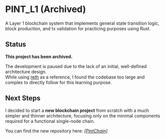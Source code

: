 # PINT_L1 (Archived)

A Layer 1 blockchain system that implements general state transition logic, block production, and tx validation for practicing purposes using Rust.

## Status
**This project has been archived.**

The development is paused due to the lack of an initial, well-defined architecture design.  
While using [reth](https://github.com/paradigmxyz/reth) as a reference, I found the codebase too large and complex to directly follow for this learning purpose.

## Next Steps
I decided to start a **new blockchain project** from scratch with a much simpler and thinner architecture, focusing only on the minimal components required for a functional single-node chain.

You can find the new repository here: [_[PintChain]_](https://github.com/Pyoyeongjong/PintChain)


